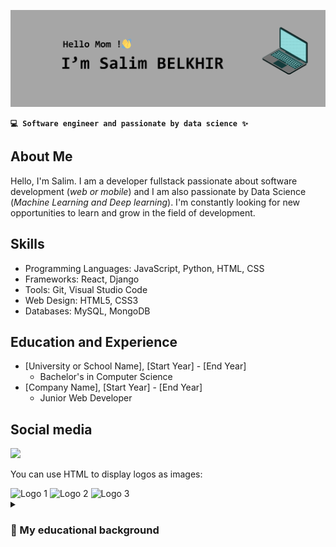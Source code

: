 <!--
**Salim-belkhir/Salim-belkhir** is a ✨ _special_ ✨ repository because its `README.md` (this file) appears on your GitHub profile.

Here are some ideas to get you started:

- 🔭 I’m currently working on ...
- 🌱 I’m currently learning ...
- 👯 I’m looking to collaborate on ...
- 🤔 I’m looking for help with ...
- 💬 Ask me about ...
- 📫 How to reach me: ...
- 😄 Pronouns: ...
- ⚡ Fun fact: ...
-->

![Bannière](assets/banniere_github.png)


**`💻 Software engineer and passionate by data science ✨`**

## About Me

Hello, I'm Salim. I am a developer fullstack passionate about software development (*web or mobile*) and I am also passionate by Data Science (*Machine Learning and Deep learning*). I'm constantly looking for new opportunities to learn and grow in the field of development.

## Skills

- Programming Languages: JavaScript, Python, HTML, CSS
- Frameworks: React, Django
- Tools: Git, Visual Studio Code
- Web Design: HTML5, CSS3
- Databases: MySQL, MongoDB

## Education and Experience

- [University or School Name], [Start Year] - [End Year]
  - Bachelor's in Computer Science
- [Company Name], [Start Year] - [End Year]
  - Junior Web Developer

## Social media

<img height="40" src="https://cdn.jsdelivr.net/gh/devicons/devicon/icons/linkedin/linkedin-original.svg" />







You can use HTML to display logos as images: 

<div style="textAlign: bottom">
    <img src="https://cdn.jsdelivr.net/gh/devicons/devicon/icons/scala/scala-original-wordmark.svg" alt="Logo 1" height="50">
    <img src="https://cdn.jsdelivr.net/gh/devicons/devicon/icons/java/java-original-wordmark.svg" alt="Logo 2" height="50">
    <img src="logo3.png" alt="Logo 3" width="100" height="100">
</div>

<details>
    <summary><h3>🎒 My educational background</h3></summary>

jdjdjjd

</details>